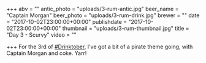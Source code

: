 +++
abv = ""
antic_photo = "uploads/3-rum-antic.jpg"
beer_name = "Captain Morgan"
beer_photo = "uploads/3-rum-drink.jpg"
brewer = ""
date = "2017-10-02T23:00:00+00:00"
publishdate = "2017-10-02T23:00:00+00:00"
thumbnail = "uploads/3-rum-thumbnail.jpg"
title = "Day 3 - Scurvy"
video = ""

+++
For the 3rd of [#Drinktober](https://www.facebook.com/hashtag/drinktober?epa=HASHTAG), I've got a bit of a pirate theme going, with Captain Morgan and coke. Yarr!